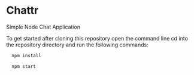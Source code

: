 # Chattr
Simple Node Chat Application

To get started after cloning this repository open the command line cd
into the repository directory and run the following commands: 

```sh
  npm install
```

```sh
  npm start
```
